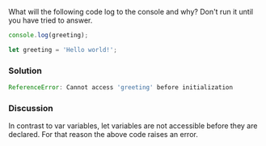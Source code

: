What will the following code log to the console and why? Don't run it until you have tried to answer.

```JavaScript
console.log(greeting);

let greeting = 'Hello world!';
```

### Solution

```JavaScript
ReferenceError: Cannot access 'greeting' before initialization
```
### Discussion
In contrast to var variables, let variables are not accessible before they are declared. For that reason the above code raises an error.


